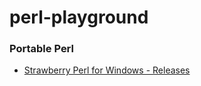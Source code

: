 perl-playground
===============
### Portable Perl
- [Strawberry Perl for Windows - Releases](https://strawberryperl.com/releases.html)
